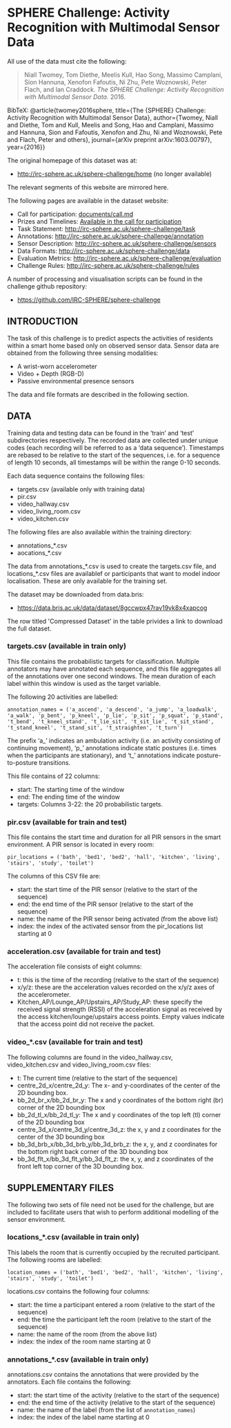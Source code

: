 # SPHERE Challenge: Activity Recognition with Multimodal Sensor Data 

All use of the data must cite the following: 

> Niall Twomey, Tom Diethe, Meelis Kull, Hao Song, Massimo Camplani, Sion Hannuna, Xenofon Fafoutis, Ni Zhu, Pete Woznowski, Peter Flach, and Ian Craddock. _The SPHERE Challenge: Activity Recognition with Multimodal Sensor Data_. 2016.

BibTeX:
@article{twomey2016sphere, title={The {SPHERE} Challenge: Activity Recognition with Multimodal Sensor Data}, author={Twomey, Niall and Diethe, Tom and Kull, Meelis and Song, Hao and Camplani, Massimo and Hannuna, Sion and Fafoutis, Xenofon and Zhu, Ni and Woznowski, Pete and Flach, Peter and others}, journal={arXiv preprint arXiv:1603.00797}, year={2016}}

The original homepage of this dataset was at: 
* http://irc-sphere.ac.uk/sphere-challenge/home (no longer available)

The relevant segments of this website are mirrored here. 

The following pages are available in the dataset website:

* Call for participation: [documents/call.md](documents/call.md)
* Prizes and Timelines: [Available in the call for participation](documents/call.md#prizes) 
* Task Statement: http://irc-sphere.ac.uk/sphere-challenge/task
* Annotations: http://irc-sphere.ac.uk/sphere-challenge/annotation
* Sensor Description: http://irc-sphere.ac.uk/sphere-challenge/sensors
* Data Formats: http://irc-sphere.ac.uk/sphere-challenge/data
* Evaluation Metrics: http://irc-sphere.ac.uk/sphere-challenge/evaluation
* Challenge Rules: http://irc-sphere.ac.uk/sphere-challenge/rules

A number of processing and visualisation scripts  can be found in the challenge github repository: 
* https://github.com/IRC-SPHERE/sphere-challenge

## INTRODUCTION

The task of this challenge is to predict aspects the activities of residents within a smart home based only on observed sensor data. Sensor data are obtained from the following three sensing modalities:

* A wrist-worn accelerometer
* Video + Depth (RGB-D)
* Passive environmental presence sensors

The data and file formats are described in the following section. 

## DATA

Training data and testing data can be found in the ‘train’ and ‘test’ subdirectories respectively. The recorded data are collected under unique codes (each recording will be referred to as a ‘data sequence’). Timestamps are rebased to be relative to the start of the sequences, i.e. for a sequence of length 10 seconds, all timestamps will be within the range 0-10 seconds. 

Each data sequence contains the following files:

* targets.csv (available only with training data)
* pir.csv
* video\_hallway.csv
* video\_living\_room.csv
* video\_kitchen.csv

The following files are also available within the training directory:

* annotations\_*.csv
* aocations\_*.csv

The data from annotations\_\*.csv is used to create the targets.csv file, and locations\_\*.csv files are availablef or participants that want to model indoor localisation. These are only available for the training set.

The dataset may be downloaded from data.bris: 
* https://data.bris.ac.uk/data/dataset/8gccwpx47rav19vk8x4xapcog

The row titled 'Compressed Dataset' in the table privides a link to download the full dataset. 

### targets.csv (available in train only)

This file contains the probabilistic targets for classification. Multiple annotators may have annotated each sequence, and this file aggregates all of the annotations over one second windows. The mean duration of each label within this window is used as the target variable. 

The following 20 activities are labelled:

`annotation_names = ('a_ascend', 'a_descend', 'a_jump', 'a_loadwalk', 'a_walk', 'p_bent', 'p_kneel', 'p_lie', 'p_sit', 'p_squat', 'p_stand', 't_bend', 't_kneel_stand', 't_lie_sit', 't_sit_lie', 't_sit_stand', 't_stand_kneel', 't_stand_sit', 't_straighten', 't_turn')`

The prefix ‘a\_’ indicates an ambulation activity (i.e. an activity consisting of continuing movement), ‘p\_’ annotations indicate static postures (i.e. times when the participants are stationary), and ‘t\_’ annotations indicate posture-to-posture transitions.

This file contains of 22 columns:

* start: The starting time of the window
* end: The ending time of the window
* targets: Columns 3-22: the 20 probabilistic targets.



### pir.csv (available for train and test)

This file contains the start time and duration for all PIR sensors in the smart environment. A PIR sensor is located in every room:

`pir_locations = ('bath', 'bed1', 'bed2', 'hall', 'kitchen', 'living', 'stairs', 'study', 'toilet')`

The columns of this CSV file are:

* start: the start time of the PIR sensor (relative to the start of the sequence)
* end: the end time of the PIR sensor (relative to the start of the sequence)
* name: the name of the PIR sensor being activated (from the above list)
* index: the index of the activated sensor from the pir\_locations list starting at 0



### acceleration.csv (available for train and test)

The acceleration file consists of eight columns:

* t: this is the time of the recording (relative to the start of the sequence)
* x/y/z: these are the acceleration values recorded on the x/y/z axes of the accelerometer.
* Kitchen\_AP/Lounge\_AP/Upstairs\_AP/Study\_AP: these specify the received signal strength (RSSI) of the acceleration signal as received by the access kitchen/lounge/upstairs access points. Empty values indicate that the access point did not receive the packet.



### video\_*.csv (available for train and test)

The following columns are found in the video\_hallway.csv, video\_kitchen.csv and video\_living\_room.csv files:

* t: The current time (relative to the start of the sequence)
* centre\_2d\_x/centre\_2d\_y: The x- and y-coordinates of the center of the 2D bounding box.
* bb\_2d\_br\_x/bb\_2d\_br\_y: The x and y coordinates of the bottom right (br) corner of the 2D bounding box
* bb\_2d\_tl\_x/bb\_2d\_tl\_y: The x and y coordinates of the top left (tl) corner of the 2D bounding box
* centre\_3d\_x/centre\_3d\_y/centre\_3d\_z: the x, y and z coordinates for the center of the 3D bounding box
* bb\_3d\_brb\_x/bb\_3d\_brb\_y/bb\_3d\_brb\_z: the x, y, and z coordinates for the bottom right back corner of the 3D bounding box
* bb\_3d\_flt\_x/bb\_3d\_flt\_y/bb\_3d\_flt\_z: the x, y, and z coordinates of the front left top corner of the 3D bounding box.
 


## SUPPLEMENTARY FILES

The following two sets of file need not be used for the challenge, but are included to facilitate users that wish to perform additional modelling of the sensor environment.


### locations\_*.csv (available in train only)

This labels the room that is currently occupied by the recruited participant. The following rooms are labelled:

`location_names = ('bath', 'bed1', 'bed2', 'hall', 'kitchen', 'living', 'stairs', 'study', 'toilet')`

locations.csv contains the following four columns:

* start: the time a participant entered a room (relative to the start of the sequence)
* end: the time the participant left the room (relative to the start of the sequence)
* name: the name of the room (from the above list)
* index: the index of the room name starting at 0


### annotations\_*.csv (available in train only)

annotations.csv contains the annotations that were provided by the annotators. Each file contains the following:

* start: the start time of the activity (relative to the start of the sequence)
* end: the end time of the activity (relative to the start of the sequence)
* name: the name of the label (from the list of `annotation_names`)
* index: the index of the label name starting at 0



